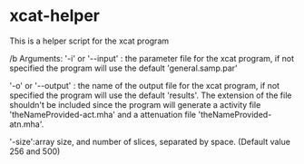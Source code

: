 # xcat-helper
This is a helper script for the xcat program

/b Arguments:
'-i' or '--input' : the parameter file for the xcat program, if not specified the program will use the default 'general.samp.par'

'-o' or '--output' : the name of the output file for the xcat program, if not specified the program will use the default 'results'. The extension of the file shouldn't be included since the program will generate a activity file 'theNameProvided-act.mha' and a attenuation file 'theNameProvided-atn.mha'.

'-size':array size, and number of slices, separated by space. (Default value 256 and 500)
